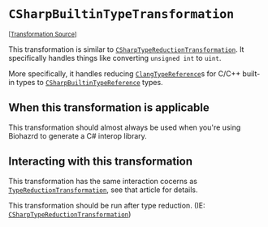 `CSharpBuiltinTypeTransformation`
===================================================================================================

<small>\[[Transformation Source](../../Biohazrd.CSharp/#Transformations/CSharpBuiltinTypeTransformation.cs)\]</small>

This transformation is similar to [`CSharpTypeReductionTransformation`](CSharpTypeReductionTransformation.md). It specifically handles things like converting `unsigned int` to `uint`.

More specifically, it handles reducing [`ClangTypeReference`](../BuiltInTypeReferences/ClangTypeReference.md)s for C/C++ built-in types to [`CSharpBuiltinTypeReference`](../BuiltInTypeReferences/CSharpBuiltinTypeReference.md) types.

## When this transformation is applicable

This transformation should almost always be used when you're using Biohazrd to generate a C# interop library.

## Interacting with this transformation

This transformation has the same interaction cocerns as [`TypeReductionTransformation`](TypeReductionTransformation.md), see that article for details.

This transformation should be run after type reduction. (IE: [`CSharpTypeReductionTransformation`](CSharpTypeReductionTransformation.md))
